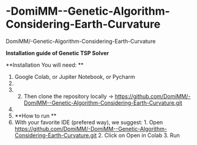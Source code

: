 # -DomiMM--Genetic-Algorithm-Considering-Earth-Curvature
 DomiMM/-Genetic-Algorithm-Considering-Earth-Curvature

**Installation guide of Genetic TSP Solver**

**Installation You will need: **
1. Google Colab, or Jupiter Notebook, or Pycharm 
2. 
3. 2. Then clone the repository locally → https://github.com/DomiMM/-DomiMM--Genetic-Algorithm-Considering-Earth-Curvature.git 
4. 
5. **How to run **
6. With your favorite IDE (prefered way), we suggest: 1. Open https://github.com/DomiMM/-DomiMM--Genetic-Algorithm-Considering-Earth-Curvature.git 2. Click on Open in Colab 3. Run
